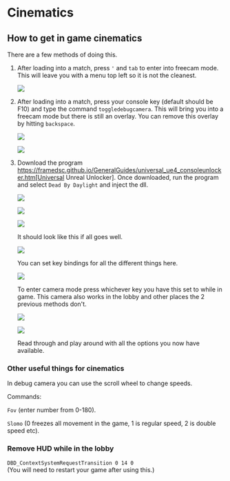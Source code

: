 # Cinematics

## How to get in game cinematics

There are a few methods of doing this.

1. After loading into a match, press `'` and `tab` to enter into freecam mode. This will leave you with a menu top left so it is not the cleanest. 

    ![](https://cdn.discordapp.com/attachments/798181143596892161/798184755576832060/unknown.png)

2. After loading into a match, press your console key (default should be F10) and type the command `toggledebugcamera`. This will bring you into a freecam mode but there is still an overlay. You can remove this overlay by hitting `backspace`.

    ![](https://media.discordapp.net/attachments/798181143596892161/798185512317878323/unknown.png)
    
    ![](https://cdn.discordapp.com/attachments/798181143596892161/798186552371052554/unknown.png)

3. Download the program https://framedsc.github.io/GeneralGuides/universal_ue4_consoleunlocker.htm[Universal Unreal Unlocker]. Once downloaded, run the program and select `Dead By Daylight` and inject the dll.

    ![](https://media.discordapp.net/attachments/798181143596892161/798186997038186506/unknown.png)
    
    ![](https://cdn.discordapp.com/attachments/798181143596892161/798187093355397120/unknown.png)
    
    ![](https://cdn.discordapp.com/attachments/798181143596892161/798187132439101440/unknown.png)

    It should look like this if all goes well.
    
    ![](https://cdn.discordapp.com/attachments/798181143596892161/798187308536168478/unknown.png)
    
    You can set key bindings for all the different things here.
    
    ![](https://cdn.discordapp.com/attachments/798181143596892161/798188095115362354/unknown.png)
    
    To enter camera mode press whichever key you have this set to while in game. This camera also works in the lobby and other places the 2 previous methods don't.
    
    ![](https://cdn.discordapp.com/attachments/798181143596892161/798188529103798272/unknown.png)
    
    ![](https://cdn.discordapp.com/attachments/798181143596892161/798188849448353852/unknown.png)
    
    Read through and play around with all the options you now have available.

### Other useful things for cinematics

In debug camera you can use the scroll wheel to change speeds.

Commands:

`Fov` (enter number from 0-180).

`Slomo` (0 freezes all movement in the game, 1 is regular speed, 2 is double speed etc).

### Remove HUD while in the lobby

`DBD_ContextSystemRequestTransition 0 14 0`
<br>(You will need to restart your game after using this.)